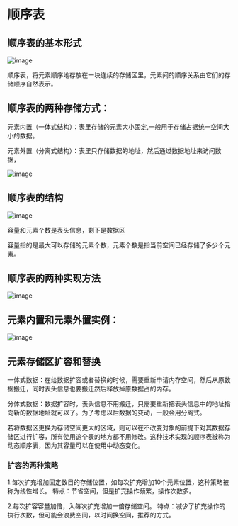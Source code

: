 # 顺序表

## 顺序表的基本形式


![image](https://github.com/xiaoxingchen505/DataStructure-Algorithm-Notes/blob/master/images/%E9%A1%BA%E5%BA%8F%E8%A1%A8.png)


顺序表，将元素顺序地存放在一块连续的存储区里，元素间的顺序关系由它们的存储顺序自然表示。

## 顺序表的两种存储方式：


元素内置（一体式结构）：表里存储的元素大小固定,一般用于存储占据统一空间大小的数据。

元素外置（分离式结构）：表里只存储数据的地址，然后通过数据地址来访问数据，

![image](https://github.com/xiaoxingchen505/DataStructure-Algorithm-Notes/blob/master/images/sxb1.png)


## 顺序表的结构

![image](https://github.com/xiaoxingchen505/DataStructure-Algorithm-Notes/blob/master/images/sxb2.png)

容量和元素个数是表头信息，剩下是数据区

容量指的是最大可以存储的元素个数，元素个数是指当前空间已经存储了多少个元素。

## 顺序表的两种实现方法

![image](https://github.com/xiaoxingchen505/DataStructure-Algorithm-Notes/blob/master/images/sxb3.png)


## 元素内置和元素外置实例：
![image](https://github.com/xiaoxingchen505/DataStructure-Algorithm-Notes/blob/master/images/sxb4.png)

## 元素存储区扩容和替换

一体式数据：在给数据扩容或者替换的时候，需要重新申请内存空间，然后从原数据搬迁，同时表头信息也要搬迁然后释放掉原数据占的内存。

分体式数据：数据扩容时，表头信息不用搬迁，只需要重新把表头信息中的地址指向新的数据地址就可以了。为了考虑以后数据的变动，一般会用分离式。

若将数据区更换为存储空间更大的区域，则可以在不改变对象的前提下对其数据存储区进行扩容，所有使用这个表的地方都不用修改。这种技术实现的顺序表被称为动态顺序表，因为其容量可以在使用中动态变化。

### 扩容的两种策略

1.每次扩充增加固定数目的存储位置，如每次扩充增加10个元素位置，这种策略被称为线性增长。
特点：节省空间，但是扩充操作频繁，操作次数多。

2.每次扩容容量加倍，入每次扩充增加一倍存储空间。
特点：减少了扩充操作的执行次数，但可能会浪费空间，以时间换空间，推荐的方式。